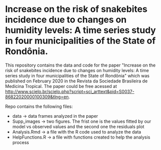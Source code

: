 # Increase on the risk of snakebites incidence due to changes on humidity levels: A time series study in four municipalities of the State of Rondônia.


This repository contains the data and code for the paper "Increase on the risk of snakebites incidence due to changes on humidity levels: A time series study in four municipalities of the State of Rondônia" which was published on February 2020 in the Revista da Sociedade Brasileira de Medicina Tropical. The paper could be free acessed at  http://www.scielo.br/scielo.php?script=sci_arttext&pid=S0037-86822020000100309&tlng=en.

Repo contains the following files:

- data &rarr; data frames analyzed in the paper
- Supp_images &rarr; two figures. The frist one is the values fitted by our model vs observed values and the second one the residuals plot
- Analysis.Rmd &rarr; a file with the R code used to analyze the data
- HelpFunctions.R &rarr; a file with functions created to help the analysis process



